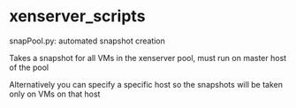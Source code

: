 # xenserver_scripts

snapPool.py: automated snapshot creation

 Takes a snapshot for all VMs in the xenserver pool, must run on master host of the pool
 
 Alternatively you can specify a specific host so the snapshots will be taken only on VMs on that host
 
 
